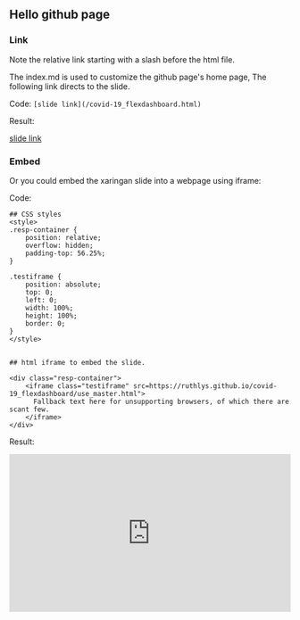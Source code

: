 
## Hello github page

### Link

Note the relative link starting with a slash before the html file.

The index.md is used to customize the github page's home page, 
The following link directs to the slide.

Code: `[slide link](/covid-19_flexdashboard.html)`

Result:

[slide link](/covid-19_flexdashboard.html)


### Embed

Or you could embed the xaringan slide into a webpage using iframe:

Code:

```
## CSS styles
<style>
.resp-container {
    position: relative;
    overflow: hidden;
    padding-top: 56.25%;
}

.testiframe {
    position: absolute;
    top: 0;
    left: 0;
    width: 100%;
    height: 100%;
    border: 0;
}
</style>


## html iframe to embed the slide.

<div class="resp-container">
    <iframe class="testiframe" src=https://ruthlys.github.io/covid-19_flexdashboard/use_master.html">
      Fallback text here for unsupporting browsers, of which there are scant few.
    </iframe>
</div>

```

Result:

<style>
.resp-container {
    position: relative;
    overflow: hidden;
    padding-top: 56.25%;
}

.testiframe {
    position: absolute;
    top: 0;
    left: 0;
    width: 100%;
    height: 100%;
    border: 0;
}
</style>

<div class="resp-container">
    <iframe class="testiframe" src="https://ruthlys.github.io/covid-19_flexdashboard/">
      Fallback text here for unsupporting browsers, of which there are scant few.
    </iframe>
</div>
